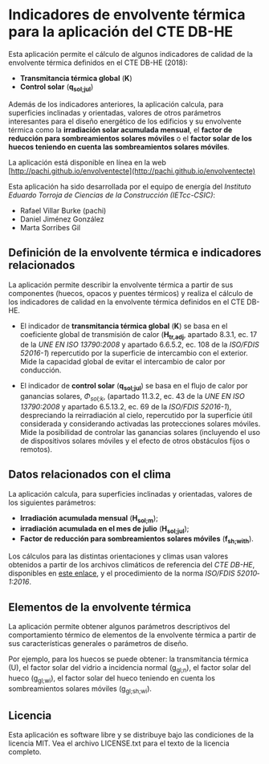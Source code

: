 # Indicadores de envolvente térmica para la aplicación del CTE DB-HE

Esta aplicación permite el cálculo de algunos indicadores de calidad de la envolvente térmica definidos en el CTE DB-HE (2018):

* **Transmitancia térmica global** (**K**)
* **Control solar** (**q<sub>sol;jul</sub>**)

Además de los indicadores anteriores, la aplicación calcula, para superficies inclinadas y orientadas, valores de otros parámetros interesantes para el diseño energético de los edificios y su envolvente térmica como la **irradiación solar acumulada mensual**, el **factor de reducción para sombreamientos solares móviles** o el **factor solar de los huecos teniendo en cuenta las sombreamientos solares móviles**.

La aplicación está disponible en línea en la web [http://pachi.github.io/envolventecte](http://pachi.github.io/envolventecte)

Esta aplicación ha sido desarrollada por el equipo de energía del <i>Instituto Eduardo Torroja de Ciencias de la Construcción (IETcc-CSIC)</i>:

* Rafael Villar Burke (pachi)
* Daniel Jiménez González
* Marta Sorribes Gil

## Definición de la envolvente térmica e indicadores relacionados

La aplicación permite describir la envolvente térmica a partir de sus componentes (huecos, opacos y puentes térmicos) y realiza el cálculo de los indicadores de calidad en la envolvente térmica definidos en el CTE DB-HE.

* El indicador de **transmitancia térmica global** (**K**) se basa en el coeficiente global de transmisión de calor (**H<sub>tr,adj</sub>**, apartado 8.3.1, ec. 17 de la _UNE EN ISO 13790:2008_ y apartado 6.6.5.2, ec. 108 de la _ISO/FDIS 52016-1_) repercutido por la superficie de intercambio con el exterior.<br /> Mide la capacidad global de evitar el intercambio de calor por conducción.

* El indicador de **control solar** (**q<sub>sol;jul</sub>**) se basa en el flujo de calor por ganancias solares, _Φ<sub>sol;k</sub>_, (apartado 11.3.2, ec. 43 de la _UNE EN ISO 13790:2008_ y apartado 6.5.13.2, ec. 69 de la _ISO/FDIS 52016-1_), despreciando la reirradiación al cielo, repercutido por la superficie útil considerada y considerando activadas las protecciones solares móviles.<br /> Mide la posibilidad de controlar las ganancias solares (incluyendo el uso de dispositivos solares móviles y el efecto de otros obstáculos fijos o remotos).

## Datos relacionados con el clima

La aplicación calcula, para superficies inclinadas y orientadas, valores de los siguientes parámetros:

* **Irradiación acumulada mensual** (**H<sub>sol;m</sub>**);
* **irradiación acumulada en el mes de julio** (**H<sub>sol;jul</sub>**);
* **Factor de reducción para sombreamientos solares móviles** (**f<sub>sh;with</sub>**).

Los cálculos para las distintas orientaciones y climas usan valores obtenidos a partir de los archivos climáticos de referencia del _CTE DB-HE_, disponibles en [este enlace](http://www.codigotecnico.org/images/stories/pdf/ahorroEnergia/CTEdatosMET_20140418.zip), y el procedimiento de la norma _ISO/FDIS 52010‐1:2016_.

## Elementos de la envolvente térmica

La aplicación permite obtener algunos parámetros descriptivos del comportamiento térmico de elementos de la envolvente térmica a partir de sus características generales o parámetros de diseño.

Por ejemplo, para los huecos se puede obtener: la transmitancia térmica (U), el factor solar del vidrio a incidencia normal (g<sub>gl;n</sub>), el factor solar del hueco (g<sub>gl;wi</sub>), el factor solar del hueco teniendo en cuenta los sombreamientos solares móviles (g<sub>gl;sh;wi</sub>).

## Licencia

Esta aplicación es software libre y se distribuye bajo las condiciones de la licencia MIT. Vea el archivo LICENSE.txt para el texto de la licencia completo.
